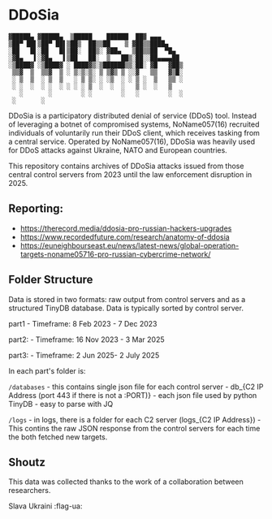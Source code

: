 # DDoSia

```
▓█████▄ ▓█████▄  ▒█████    ██████  ██▓ ▄▄▄      
▒██▀ ██▌▒██▀ ██▌▒██▒  ██▒▒██    ▒ ▓██▒▒████▄    
░██   █▌░██   █▌▒██░  ██▒░ ▓██▄   ▒██▒▒██  ▀█▄  
░▓█▄   ▌░▓█▄   ▌▒██   ██░  ▒   ██▒░██░░██▄▄▄▄██ 
░▒████▓ ░▒████▓ ░ ████▓▒░▒██████▒▒░██░ ▓█   ▓██▒
 ▒▒▓  ▒  ▒▒▓  ▒ ░ ▒░▒░▒░ ▒ ▒▓▒ ▒ ░░▓   ▒▒   ▓▒█░
 ░ ▒  ▒  ░ ▒  ▒   ░ ▒ ▒░ ░ ░▒  ░ ░ ▒ ░  ▒   ▒▒ ░
 ░ ░  ░  ░ ░  ░ ░ ░ ░ ▒  ░  ░  ░   ▒ ░  ░   ▒   
   ░       ░        ░ ░        ░   ░        ░  ░
 ░       ░                                      
```


DDoSia is a participatory distributed denial of service (DDoS) tool. Instead of leveraging a botnet of compromised systems, NoName057(16) recruited individuals of voluntarily run their DDoS client, which receives tasking from a central service. Operated by NoName057(16), DDoSia was heavily used for DDoS attacks against Ukraine, NATO and European countries. 

This repository contains archives of DDoSia attacks issued from those central control servers from 2023 until the law enforcement disruption in 2025.

## Reporting:
* https://therecord.media/ddosia-pro-russian-hackers-upgrades
* https://www.recordedfuture.com/research/anatomy-of-ddosia
* https://euneighbourseast.eu/news/latest-news/global-operation-targets-noname05716-pro-russian-cybercrime-network/

## Folder Structure
Data is stored in two formats: raw output from control servers and as a structured TinyDB database.  Data is typically sorted by control server.   

part1
    - Timeframe: 8 Feb 2023 - 7 Dec 2023

part2:
    - Timeframe: 16 Nov 2023 - 3 Mar 2025

part3: 
    - Timeframe: 2 Jun 2025-  2 July 2025

In each part's folder is:

`/databases`
    - this contains single json file for each control server
    - db_{C2 IP Address (port 443 if there is not a :PORT)}
    - each json file used by python TinyDB
    - easy to parse with JQ

`/logs`
    - in logs, there is a folder for each C2 server (logs_{C2 IP Address})
    - This contins the raw JSON response from the control servers for each time the both fetched new targets.  


## Shoutz
This data was collected thanks to the work of a collaboration between researchers.     

Slava Ukraini :flag-ua: 
